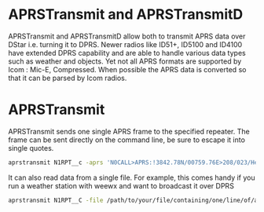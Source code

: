 
# APRSTransmit and APRSTransmitD
APRSTransmit and APRSTransmitD allow both to transmit APRS data over DStar i.e. turning it to DPRS. Newer radios like ID51+, ID5100 and ID4100 have extended DPRS capability and are able to handle various data types such as weather and objects. Yet not all APRS formats are supported by Icom : Mic-E, Compressed. When possible the APRS data is converted so that it can be parsed by Icom radios.

# APRSTransmit
APRSTransmit sends one single APRS frame to the specified repeater. The frame can be sent directly on the command line, be sure to escape it into single quotes.
```sh
aprstransmit N1RPT__c -aprs 'N0CALL>APRS:!3842.78N/00759.76E>208/023/Hello'
```
It can also read data from a single file. For example, this comes handy if you run a weather station with weewx and want to broadcast it over DPRS
```sh
aprstransmit N1RPT__C -file /path/to/your/file/containing/one/line/of/aprs/data
```
